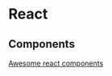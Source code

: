 # React

## Components

[Awesome react components](https://github.com/brillout/awesome-react-components)  
